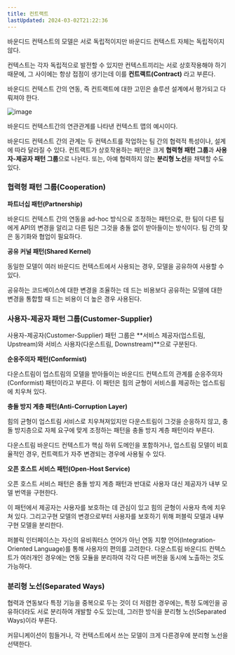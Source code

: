 ```yaml
---
title: 컨트랙트
lastUpdated: 2024-03-02T21:22:36
---
```


바운디드 컨텍스트의 모델은 서로 독립적이지만 바운디드 컨텍스트 자체는 독립적이지 않다.

컨텍스트는 각자 독립적으로 발전할 수 있지만 컨텍스트끼리는 서로 상호작용해야 하기 때문에, 그 사이에는 항상 접점이 생기는데 이를 **컨트랙트(Contract)** 라고 부른다.

바운디드 컨텍스트 간의 연동, 즉 컨트랙트에 대한 고민은 솔루션 설계에서 평가되고 다뤄져야 한다.

![image](https://user-images.githubusercontent.com/81006587/205544839-392eae40-d468-4825-95b5-a438477000b9.png)

바운디드 컨텍스트간의 연관관계를 나타낸 컨텍스트 맵의 예시이다.

바운디드 컨텍스트 간의 관계는 두 컨텍스트를 작업하는 팀 간의 협력적 특성이나, 설계에 따라 달라질 수 있다.  컨트랙트가 상호작용하는 패턴은 크게 **협력형 패턴 그룹**과 **사용자-제공자 패턴 그룹**으로 나뉜다. 또는, 아예 협력하지 않는 **분리형 노선**을 채택할 수도 있다.

### 협력형 패턴 그룹(Cooperation)

**파트너십 패턴(Partnership)**

바운디드 컨텍스트 간의 연동을 ad-hoc 방식으로 조정하는 패턴으로, 한 팀이 다른 팀에게 API의 변경을 알리고 다른 팀은 그것을 충돌 없이 받아들이는 방식이다. 팀 간의 잦은 동기화와 협업이 필요하다.

**공유 커널 패턴(Shared Kernel)**

동일한 모델이 여러 바운디드 컨텍스트에서 사용되는 경우, 모델을 공유하여 사용할 수 있다.

공유하는 코드베이스에 대한 변경을 조율하는 데 드는 비용보다 공유하는 모델에 대한 변경을 통합할 때 드는 비용이 더 높은 경우 사용된다.

### 사용자-제공자 패턴 그룹(Customer-Supplier)

사용자-제공자(Customer-Supplier) 패턴 그룹은 **서비스 제공자(업스트림, Upstream)와 서비스 사용자(다운스트림, Downstream)**으로 구분된다.

**순응주의자 패턴(Conformist)**

다운스트림이 업스트림의 모델을 받아들이는 바운디드 컨텍스트의 관계를 순응주의자(Conformist) 패턴이라고 부른다. 이 패턴은 힘의 균형이 서비스를 제공하는 업스트림에 치우쳐 있다. 

****충돌 방지 계층 패턴(Anti-Corruption Layer)****

힘의 균형이 업스트림 서비스로 치우쳐져있지만 다운스트림이 그것을 순응하지 않고, 충돌 방지층으로 자체 요구에 맞게 조정하는 패턴을 충돌 방지 계층 패턴이라 부른다.

다운스트림 바운디드 컨텍스트가 핵심 하위 도메인을 포함하거나, 업스트림 모델이 비효율적인 경우, 컨트랙트가 자주 변경되는 경우에 사용될 수 있다. 

****오픈 호스트 서비스 패턴(Open-Host Service)****

오픈 호스트 서비스 패턴은 충돌 방지 계층 패턴과 반대로 사용자 대신 제공자가 내부 모델 번역을 구현한다.

이 패턴에서 제공자는 사용자를 보호하는 데 관심이 있고 힘의 균형이 사용자 측에 치우쳐 있다. 그리고구현 모델의 변경으로부터 사용자를 보호하기 위해 퍼블릭 모델과 내부 구현 모델을 분리한다.

퍼블릭 인터페이스는 자신의 유비쿼터스 언어가 아닌 연동 지향 언어(Integration-Oriented Language)를 통해 사용자의 편의를 고려한다. 다운스트림 바운디드 컨텍스트가 여러개인 경우에는 연동 모듈을 분리하여 각각 다른 버전을 동시에 노출하는 것도 가능하다.

### **분리형 노선(Separated Ways)**

협력과 연동보다 특정 기능을 중복으로 두는 것이 더 저렴한 경우에는, 특정 도메인을 공유하더라도 서로 분리하여 개발할 수도 있는데, 그러한 방식을 분리형 노선(Separated Ways)이라 부른다.

커뮤니케이션이 힘들거나, 각 컨텍스트에서 쓰는 모델이 크게 다른경우에 분리형 노선을 선택한다.